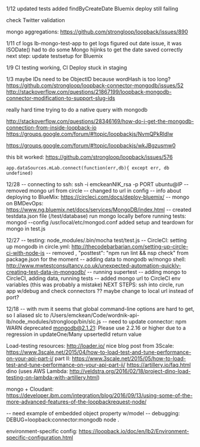 1/12
updated tests
added findByCreateDate
Bluemix deploy still failing

check Twitter validation

mongo aggregations: https://github.com/strongloop/loopback/issues/890

1/11
cf logs lb-mongo-test-app to get logs
figured out date issue, it was ISODate()
had to do some Mongo hijinks to get the date saved correctly
next step: update testsetup for Bluemix

1/9
CI testing working, CI Deploy stuck in staging

1/3
maybe IDs need to be ObjectID because wordHash is too long? 
https://github.com/strongloop/loopback-connector-mongodb/issues/52
http://stackoverflow.com/questions/21867199/loopback-mongodb-connector-modification-to-support-slug-ids

really hard time trying to do a native query with mongodb

http://stackoverflow.com/questions/28346169/how-do-i-get-the-mongodb-connection-from-inside-loopback-io
https://groups.google.com/forum/#!topic/loopbackjs/NvmQPkRldIw

https://groups.google.com/forum/#!topic/loopbackjs/wkJBgzusmw0

this bit worked: https://github.com/strongloop/loopback/issues/576

`app.dataSources.mLab.connect(function(err,db){ except err, db undefined)`

12/28
-- connecting to ssh: ssh -i emckeanNIK_rsa -p PORT ubuntu@IP
-- removed mongo url from circle
-- changed to url in config
-- info about deploying to BlueMix: https://circleci.com/docs/deploy-bluemix/
-- mongo on BMDevOps: https://www.ng.bluemix.net/docs/services/MongoDB/index.html
-- created testdata.json file (/test/database)
run mongo locally before running tests: mongod --config /usr/local/etc/mongod.conf
added setup and teardown for mongo in test.js

12/27
-- testing: node_modules/.bin/mocha test/test.js
-- CircleCI: setting up mongodb in circle.yml: http://thecodebarbarian.com/setting-up-circle-ci-with-node-js
-- removed ,
    "posttest": "npm run lint && nsp check" from package.json for the moment
-- adding data to mongodb w/mongo shell: http://www.mwtestconsultancy.co.uk/unexpected-automation-quickly-creating-test-data-in-mongodb/
-- running supertest
-- adding mongo to CircleCI, adding data, running tests
-- added mongo url to CircleCI env variables (this was probably a mistake)
NEXT STEPS: ssh into circle, run app w/debug and check connectors
?? maybe change to local url instead of port? 


12/18
-- with nvm it seems that global command-line options are hard to get, so I aliased slc to /Users/emckean/Code/wordnik-api-lb/node_modules/strongloop/bin/slc.js
-- need to update connector: npm WARN deprecated mongodb@2.1.21: Please use 2.2.16 or higher due to a regression in updateOne/Many upsertedId return value




Load-testing resources:
http://loader.io/
nice blog post from 3Scale: https://www.3scale.net/2015/04/how-to-load-test-and-tune-performance-on-your-api-part-i/
part II: https://www.3scale.net/2015/05/how-to-load-test-and-tune-performance-on-your-api-part-ii/
https://artillery.io/faq.html
dino (uses AWS Lambda: http://veldstra.org/2016/02/18/project-dino-load-testing-on-lambda-with-artillery.html)

mongo + Cloudant: https://developer.ibm.com/integration/blog/2016/09/13/using-some-of-the-more-advanced-features-of-the-loopbackrequest-node/

-- need example of embedded object property w/model
-- debugging: DEBUG=loopback:connector:mongodb node .

environment-specific config: 
https://loopback.io/doc/en/lb2/Environment-specific-configuration.html